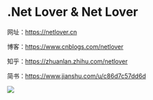 # .Net Lover & Net Lover #

网址：https://netlover.cn

博客：https://www.cnblogs.com/netlover

知乎：https://zhuanlan.zhihu.com/netlover

简书：https://www.jianshu.com/u/c86d7c57dd6d

![](https://netlover.cn/img/gongzhonghao.jpg)